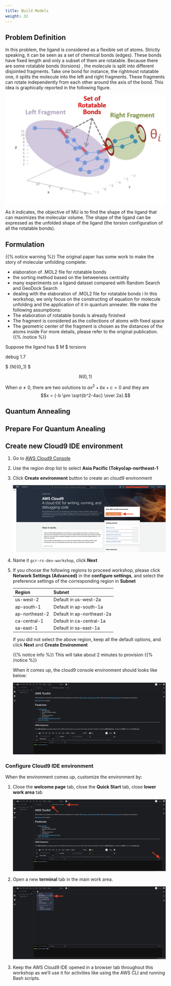 ```yaml
---
title: Build Models 
weight: 32
---
```


## Problem Definition

In this problem, the ligand is considered as a flexible set of atoms. Strictly speaking, 
it can be seen as a set of chemical bonds (edges). These bonds have fixed length and 
only a subset of them are rotatable. Because there are some rotatable bonds (torsions)
, the molecule is split into different disjointed fragments. Take one bond for instance, 
the rightmost rotatable one, it splits the molecule into the left and right fragments. 
These fragments can rotate independently from each other around the axis of the bond. This 
idea is graphically reported in the following figure. 

 ![Rotatable Bonds](/images/rotatable-bonds.png)

 As it indicates, the objective of MU is to find the shape of the ligand that can maximizes 
 the molecular volume. The shape of the ligand can be expressed as the unfolded shape of the
  ligand (the torsion configuration of all the rotatable bonds).

## Formulation

{{% notice warning %}}
 The original paper has some work to make the story of molecular unfolding complete:
 * elaboration of .MOL2 file for rotatable bonds
 * the sorting method based on the betweeness centrality 
 * many experiments on a ligand dataset compared with Random Search and GeoDock Search
 * dealing with the elaboration of .MOL2 file for rotatable bonds i
 In this workshop, we only focus on the constructing of equation for molecule unfolding and 
 the application of it in quantum annealer. We make the following assumptions:
 * The elaboration of rotatable bonds is already finished
 * The fragment is considered as the collections of atoms with fixed space 
 * The geometric center of the fragment is chosen as the distances of the atoms inside
 For more details, please refer to the original publication.
{{% /notice %}}

Suppose the ligand has $ M $ torsions

debug 1.7

$ {N}(0,\,1) $

$$ {N}(0,\,1) $$

When $a \ne 0$, there are two solutions to $ax^2 + bx + c = 0$ and they are
$$x = {-b \pm \sqrt{b^2-4ac} \over 2a}.$$


## Quantum Annealing

## Prepare For Quantum Anealing






## Create new Cloud9 IDE environment

1. Go to [AWS Cloud9 Console](https://ap-northeast-1.console.aws.amazon.com/cloud9)
2. Use the region drop list to select **Asia Pacific (Tokyo)ap-northeast-1**
3. Click **Create environment** button to create an cloud9 environment

    ![Create Cloud9 Environment](/images/create-cloud9-start.png)

4. Name it `gcr-rs-dev-workshop`, click **Next**
5. If you choose the following regions to proceed workshop, please click **Network Settings (Advanced)** in the **configure settings**, and select the preference settings of the corresponding region in **Subnet**

   |Region |Subnet |
   |--- |--- |
   |us-west-2|Default in us-west-2a |
   |ap-south-1|Default in ap-south-1a |
   |ap-northeast-2|Default in ap-northeast-2a |
   |ca-central-1|Default in ca-central-1a |
   |sa-east-1|Default in sa-east-1a |
   
   If you did not select the above region, keep all the default options, and click **Next** and **Create Environment**

   {{% notice info %}}
   This will take about 2 minutes to provision
   {{% /notice %}}

   When it comes up, the cloud9 console environment should looks like below:

   ![Cloud9 Welcome](/images/cloud9-welcome.png)

### Configure Cloud9 IDE environment

When the environment comes up, customize the environment by:

1. Close the **welcome page** tab, close the **Quick Start** tab, close **lower work area** tab

    ![Cloud9 Close](/images/cloud9-close.png)

2. Open a new **terminal** tab in the main work area.

    ![Cloud9 Open Terminal](/images/cloud9-open-terminal.png)

3. Keep the AWS Cloud9 IDE opened in a browser tab throughout this workshop as we’ll use it for activities like using the AWS CLI and running Bash scripts.

